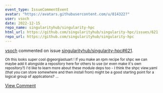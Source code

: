 ```yaml
---
event_type: IssueCommentEvent
avatar: "https://avatars.githubusercontent.com/u/814322?"
user: vsoch
date: 2022-12-15
repo_name: singularityhub/singularity-hpc
html_url: https://github.com/singularityhub/singularity-hpc/issues/621
repo_url: https://github.com/singularityhub/singularity-hpc
---
```


<a href='https://github.com/vsoch' target='_blank'>vsoch</a> commented on issue <a href='https://github.com/singularityhub/singularity-hpc/issues/621' target='_blank'>singularityhub/singularity-hpc#621</a>.

<small>Oh this looks super cool @georgiastuart ! If you make an rpm recipe for shpc we can maybe add it alongside a repository here for others to use (or even make it's own repository?) I'd like to learn more about these module deps too - I think the shpc view.yaml (that you can store somewhere and then install from) might be a good starting point for a logical group of applications?...</small>

<a href='https://github.com/singularityhub/singularity-hpc/issues/621' target='_blank'>View Comment</a>